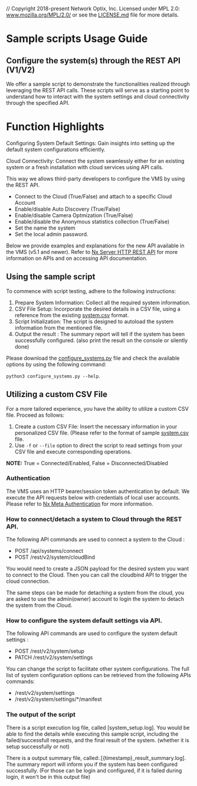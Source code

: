 // Copyright 2018-present Network Optix, Inc. Licensed under MPL 2.0: www.mozilla.org/MPL/2.0/ or see the [LICENSE.md](https://github.com/networkoptix/nx_open_integrations/blob/master/license_mpl2.md) file for more details.

# Sample scripts Usage Guide 
## Configure the system(s) through the REST API (V1/V2)

We offer a sample script to demonstrate the  functionalities realized through leveraging the REST API calls. 
These scripts will serve as a starting point to understand how to interact with the system settings and cloud connectivity through the specified API.

# Function Highlights

Configuring System Default Settings: Gain insights into setting up the default system configurations efficiently.

Cloud Connectivity: Connect the system seamlessly either for an existing system or a fresh installation with cloud services using API calls.

This way we allows third-party developers to configure the VMS by using the REST API.
- Connect to the Cloud (True/False) and attach to a specific Cloud Account
- Enable/disable Auto Discovery (True/False)
- Enable/disable Camera Optmization (True/False)
- Enable/disable the Anonymous statistics collection (True/False)
- Set the name the system
- Set the local admin password.

Below we provide examples and explanations for the new API available in the VMS (v5.1 and newer). 
Refer to [Nx Server HTTP REST API](https://support.networkoptix.com/hc/en-us/articles/219573367-Nx-Server-HTTP-REST-API) for more information on APIs and on accessing API documentation.

## Using the sample script

To commence with script testing, adhere to the following instructions:

1. Prepare System Information: Collect all the required system information.
2. CSV File Setup: Incorporate the desired details in a CSV file, using a  reference from the existing [system.csv](systems.csv) format.
3. Script Initialization: The script is designed to autoload the system information from the mentioned file.
4. Output the result : The summary report will tell if the system has been successfully configured. (also print the result on the console or silently done)

Please download the [configure_systems.py](configure_systems.py) file and check the available options by using the following command:

`python3 configure_systems.py --help`.

## Utilizing a custom CSV File

For a more tailored experience, you have the ability to utilize a custom CSV file. Proceed as follows:
1. Create a custom CSV File: Insert the necessary information in your personalized CSV file. (Please refer to the format of sample [system.csv](systems.csv) file.
2. Use `-f` or `--file` option to direct the script to read settings from your CSV file and execute corresponding operations.

**NOTE:** True = Connected/Enabled, False = Disconnected/Disabled

### Authentication

The VMS uses an HTTP bearer/session token authentication by default. 
We execute the API requests below with credentials of local user accounts. 
Please refer to [Nx Meta Authentication](https://support.networkoptix.com/hc/en-us/articles/4410505014423-Nx-Meta-Authentication) for more information.

### How to connect/detach a system to Cloud through the REST API.

The following API commands are used to connect a system to the Cloud : 
- POST /api/systems/connect
- POST /rest/v2/system/cloudBind

You would need to create a JSON payload for the desired system you want to connect to the Cloud.
Then you can call the cloudbind API to trigger the cloud connection.

The same steps can be made for detaching a system from the cloud, you are asked to use the admin(owner) account to login the system to detach the system from the Cloud.

### How to configure the system default settings via API. 

The following API commands are used to configure the system default settings : 
- POST /rest/v2/system/setup
- PATCH /rest/v2/system/settings

You can change the script to facilitate other system configurations.
The full list of system configuration options can be retrieved from the following APIs commands:
- /rest/v2/system/settings
- /rest/v2/system/settings/*/manifest

### The output of the script

There is a script execution log file, called [system_setup.log]. 
You would be able to find the details while executing this sample script, including the failed/successfull requests, and the final result of the system. (whether it is setup successfully or not)

There is a output summary file, called:.[{timestamp}_result_summary.log].
The summary report will inform you if the system has been configured successfully. (For those can be login and configured, if it is failed during login, it won't be in this output file)